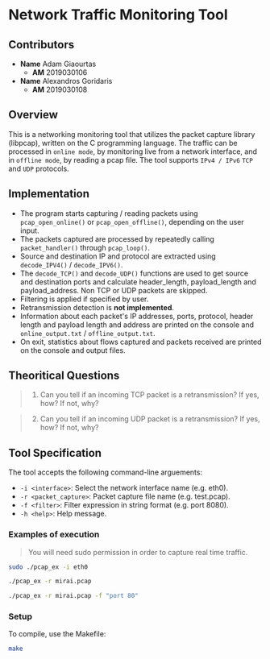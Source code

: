# Network Traffic Monitoring Tool

## Contributors    
- **Name** Adam Giaourtas 
    - **AM** 2019030106
- **Name** Alexandros Goridaris 
    - **AM** 2019030108

## Overview

This is a networking monitoring tool that utilizes the packet capture library (libpcap), 
written on the C programming language. The traffic can be processed in `online mode`, by
monitoring live from a network interface, and in `offline mode`, by reading a pcap file.
The tool supports `IPv4 / IPv6` `TCP` and `UDP` protocols. 

## Implementation

- The program starts capturing / reading packets using `pcap_open_online()` or `pcap_open_offline()`, depending on the user input. 
- The packets captured are processed by repeatedly calling `packet_handler()` through `pcap_loop()`.
- Source and destination IP and protocol are extracted using `decode_IPV4()` / `decode_IPV6()`.
- The `decode_TCP()` and `decode_UDP()` functions are used to get source and destination ports and calculate header_length, payload_length and payload_address. Non TCP or UDP packets are skipped.
- Filtering is applied if specified by user.
- Retransmission detection is **not implemented**.
- Information about each packet's IP addresses, ports, protocol, header length and payload length and address are printed on the console and `online_output.txt` / `offline_output.txt`.
- On exit, statistics about flows captured and packets received are printed on the console and output files.

## Theoritical Questions
> 1. Can you tell if an incoming TCP packet is a retransmission? If yes, how? If not, why?

> 2. Can you tell if an incoming UDP packet is a retransmission? If yes, how? If not, why?
## Tool Specification

The tool accepts the following command-line arguements:
- `-i <interface>`: Select the network interface name (e.g. eth0).
- `-r <packet_capture>`: Packet capture file name (e.g. test.pcap).
- `-f <filter>`: Filter expression in string format (e.g. port 8080).
- `-h <help>`: Help message. 
 
 ### Examples of execution
 >You will need sudo permission in order to capture real time traffic.
 ```bash
 sudo ./pcap_ex -i eth0
 ```
 ```bash
 ./pcap_ex -r mirai.pcap
 ```
 ```bash
 ./pcap_ex -r mirai.pcap -f "port 80"
 ```

 ### Setup
 To compile, use the Makefile:
 ```bash
 make
 ```